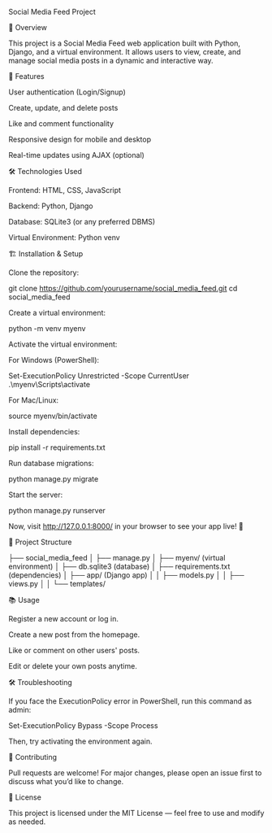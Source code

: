Social Media Feed Project

📝 Overview

This project is a Social Media Feed web application built with Python, Django, and a virtual environment. It allows users to view, create, and manage social media posts in a dynamic and interactive way.

🚀 Features

User authentication (Login/Signup)

Create, update, and delete posts

Like and comment functionality

Responsive design for mobile and desktop

Real-time updates using AJAX (optional)

🛠️ Technologies Used

Frontend: HTML, CSS, JavaScript

Backend: Python, Django

Database: SQLite3 (or any preferred DBMS)

Virtual Environment: Python venv

🏗️ Installation & Setup

Clone the repository:

git clone https://github.com/yourusername/social_media_feed.git
cd social_media_feed

Create a virtual environment:

python -m venv myenv

Activate the virtual environment:

For Windows (PowerShell):

Set-ExecutionPolicy Unrestricted -Scope CurrentUser
.\myenv\Scripts\activate

For Mac/Linux:

source myenv/bin/activate

Install dependencies:

pip install -r requirements.txt

Run database migrations:

python manage.py migrate

Start the server:

python manage.py runserver

Now, visit http://127.0.0.1:8000/ in your browser to see your app live! 🚀

📂 Project Structure

├── social_media_feed
│   ├── manage.py
│   ├── myenv/ (virtual environment)
│   ├── db.sqlite3 (database)
│   ├── requirements.txt (dependencies)
│   ├── app/ (Django app)
│   │   ├── models.py
│   │   ├── views.py
│   │   └── templates/

📚 Usage

Register a new account or log in.

Create a new post from the homepage.

Like or comment on other users' posts.

Edit or delete your own posts anytime.

🛠️ Troubleshooting

If you face the ExecutionPolicy error in PowerShell, run this command as admin:

Set-ExecutionPolicy Bypass -Scope Process

Then, try activating the environment again.

👥 Contributing

Pull requests are welcome! For major changes, please open an issue first to discuss what you’d like to change.

📜 License

This project is licensed under the MIT License — feel free to use and modify as needed.
